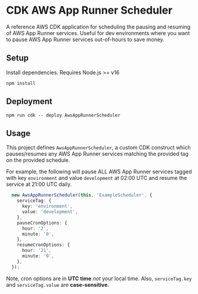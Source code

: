 # CDK AWS App Runner Scheduler

A reference AWS CDK application for scheduling the pausing and resuming of AWS App Runner services.
Useful for dev environments where you want to pause AWS App Runner services out-of-hours to save money.

## Setup

Install dependencies.
Requires Node.js >= v16

```
npm install
```

## Deployment

```
npm run cdk -- deploy AwsAppRunnerScheduler
```

## Usage

This project defines `AwsAppRunnerScheduler`, a custom CDK construct which pauses/resumes any AWS App Runner services matching the provided tag on the provided schedule.

For example, the following will pause ALL AWS App Runner services tagged with key `environment` and value `development` at 02:00 UTC and resume the service at 21:00 UTC daily. 

```typescript
  new AwsAppRunnerScheduler(this, 'ExampleScheduler', {
    serviceTag: {
      key: 'environment',
      value: 'development',
    },
    pauseCronOptions: {
      hour: '2',
      minute: '0',
    },
    resumeCronOptions: {
      hour: '21',
      minute: '0',
    },
  });
```

Note, cron options are in **UTC time** *not* your local time.
Also, `serviceTag.key` and `serviceTag.value` are **case-sensitive**.